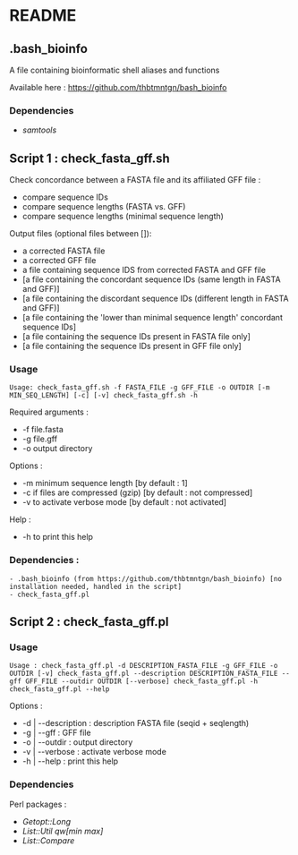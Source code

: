 # README

## .bash_bioinfo

A file containing bioinformatic shell aliases and functions

Available here : https://github.com/thbtmntgn/bash_bioinfo

### Dependencies

- _samtools_

## Script 1 : check_fasta_gff.sh

Check concordance between a FASTA file and its affiliated GFF file :
- compare sequence IDs
- compare sequence lengths (FASTA vs. GFF)
- compare sequence lengths (minimal sequence length)

Output files (optional files between []):
- a corrected FASTA file
- a corrected GFF file
- a file containing sequence IDS from corrected FASTA and GFF file
- [a file containing the concordant sequence IDs (same length in FASTA and GFF)]
- [a file containing the discordant sequence IDs (different length in FASTA and GFF)]
- [a file containing the 'lower than minimal sequence length' concordant sequence IDs]
- [a file containing the sequence IDs present in FASTA file only]
- [a file containing the sequence IDs present in GFF file only]

### Usage

`Usage:
	check_fasta_gff.sh -f FASTA_FILE -g GFF_FILE -o OUTDIR [-m MIN_SEQ_LENGTH] [-c] [-v]
	check_fasta_gff.sh -h`

Required arguments :
- -f file.fasta
- -g file.gff
- -o output directory

Options :
- -m minimum sequence length        [by default : 1]
- -c if files are compressed (gzip) [by default : not compressed]
- -v to activate verbose mode       [by default : not activated]

Help :
- -h to print this help

### Dependencies :
	- .bash_bioinfo (from https://github.com/thbtmntgn/bash_bioinfo) [no installation needed, handled in the script]
	- check_fasta_gff.pl

## Script 2 : check_fasta_gff.pl

### Usage

`Usage :
check_fasta_gff.pl -d DESCRIPTION_FASTA_FILE -g GFF_FILE -o OUTDIR [-v]
	check_fasta_gff.pl --description DESCRIPTION_FASTA_FILE --gff GFF_FILE --outdir OUTDIR [--verbose]
	check_fasta_gff.pl -h
	check_fasta_gff.pl --help`

Options :
- -d | --description : description FASTA file (seqid + seqlength)
- -g | --gff         : GFF file
- -o | --outdir      : output directory
- -v | --verbose     : activate verbose mode
- -h | --help        : print this help

### Dependencies

Perl packages :
- _Getopt::Long_
- _List::Util qw[min max]_
- _List::Compare_
